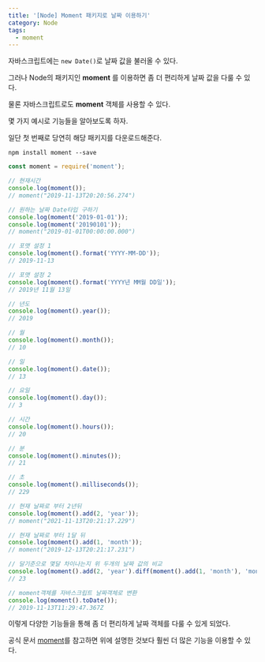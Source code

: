 ```yaml
---
title: '[Node] Moment 패키지로 날짜 이용하기'
category: Node
tags:
  - moment
---
```


자바스크립트에는 `new Date()`로 날짜 값을 불러올 수 있다.

그러나 Node의 패키지인 **moment** 를 이용하면 좀 더 편리하게 날짜 값을 다룰 수 있다.

물론 자바스크립트로도 **moment** 객체를 사용할 수 있다.

몇 가지 예시로 기능들을 알아보도록 하자.

일단 첫 번째로 당연히 해당 패키지를 다운로드해준다.

```shell
npm install moment --save
```

```js
const moment = require('moment');

// 현재시간
console.log(moment());
// moment("2019-11-13T20:20:56.274")

// 원하는 날짜 Date타입 구하기
console.log(moment('2019-01-01'));
console.log(moment('20190101'));
// moment("2019-01-01T00:00:00.000")

// 포맷 설정 1
console.log(moment().format('YYYY-MM-DD'));
// 2019-11-13

// 포맷 설정 2
console.log(moment().format('YYYY년 MM월 DD일'));
// 2019년 11월 13일

// 년도
console.log(moment().year());
// 2019

// 월
console.log(moment().month());
// 10

// 일
console.log(moment().date());
// 13

// 요일
console.log(moment().day());
// 3

// 시간
console.log(moment().hours());
// 20

// 분
console.log(moment().minutes());
// 21

// 초
console.log(moment().milliseconds());
// 229

// 현재 날짜로 부터 2년뒤
console.log(moment().add(2, 'year'));
// moment("2021-11-13T20:21:17.229")

// 현재 날짜로 부터 1달 뒤
console.log(moment().add(1, 'month'));
// moment("2019-12-13T20:21:17.231")

// 달기준으로 몇달 차이나는지 위 두개의 날짜 값의 비교
console.log(moment().add(2, 'year').diff(moment().add(1, 'month'), 'month'));
// 23

// moment객체를 자바스크립트 날짜객체로 변환
console.log(moment().toDate());
// 2019-11-13T11:29:47.367Z
```

이렇게 다양한 기능들을 통해 좀 더 편리하게 날짜 객체를 다룰 수 있게 되었다.

공식 문서 [moment](https://momentjs.com/docs/)를 참고하면 위에 설명한 것보다 훨씬 더 많은 기능을 이용할 수 있다.
